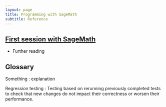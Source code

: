 ```yaml
---
layout: page
title: Programming with SageMath
subtitle: Reference
---
```


## [First session with SageMath](01-first-session.html)

* Further reading

## Glossary

Something
:    explanation

Regression testing
:    Testing based on rerunning previously completed tests to check that new
     changes do not impact their correctness or worsen their performance.
